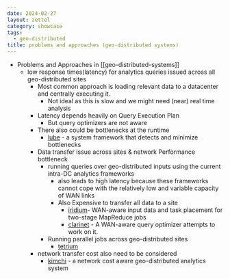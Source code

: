 ```yaml
---
date: 2024-02-27
layout: zettel
category: showcase
tags:
  - geo-distributed
title: problems and approaches (geo-distributed systems)
---
```

- Problems and Approaches in [[geo-distributed-systems]]
	- low response times(latency) for analytics queries issued across all geo-distributed sites
		- Most common approach is loading relevant data to a datacenter and centrally executing it.
			- Not ideal as this is slow and we might need (near) real time analysis
		- Latency depends heavily on Query Execution Plan
			- But query optimizers are not aware 
		- There also could be bottlenecks at the runtime
			- [lube](concepts/lube.md) - a system framework that detects and minimize bottlenecks
		- Data transfer issue across sites & network Performance bottleneck
			- running queries over geo-distributed inputs using the current intra-DC analytics frameworks 
				- also leads to high latency because these frameworks cannot cope with the relatively low and variable capacity of WAN links
				- Also Expensive to transfer all data to a site
					- [iridium](concepts/iridium.md)- WAN-aware input data and task placement for two-stage MapReduce jobs
					- [clarinet](concepts/clarinet.md) - A WAN-aware query optimizer attempts to work on it.
			- Running parallel jobs across geo-distributed sites
				- [tetrium](concepts/tetrium.md)
		- network transfer cost also need to be considered
			- [kimchi](concepts/kimchi.md) - a network cost aware geo-distributed analytics system
